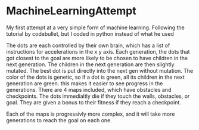 # MachineLearningAttempt
My first attempt at a very simple form of machine learning. Following the tutorial by codebullet, but I coded in python instead of what he used

The dots are each controlled by their own brain, which has a list of instructions for accelerations in the x y axis. 
Each generation, the dots that got closest to the goal are more likely to be chosen to have children in the next generation. 
The children in the next generation are then slightly mutated. 
The best dot is put directly into the next gen without mutation. 
The color of the dots is genetic, so if a dot is green, all its children in the next generation are green. this makes it easier to see progress in the generations. 
There are 4 maps included, which have obstacles and checkpoints. The dots immedialtly die if they touch the walls, obstacles, or goal. They are given a bonus to their fitness if they reach a checkpoint. 

Each of the maps is progressivly more complex, and it will take more generations to reach the goal on each one. 
